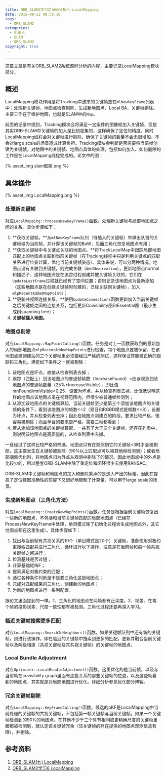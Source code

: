 ```yaml
---
title: ORB_SLAM2学习之源码分析六-LocalMapping
date: 2018-08-22 08:38:10
tags: 
  - ORB_SLAM2
categories: 
  - 机器人
  - SLAM
  - ORB_SLAM2
copyright: true
---
```


-----

这篇文章是有关ORB_SLAM2系统源码分析的内容，主要记录LocalMapping模块部分。

<!--more--->

## 概述

LocalMapping模块作用是将Tracking中送来的关键帧放在`mlNewKeyFrame`列表中；处理新关键帧、地图点检查剔除、生成新地图点、Local BA、关键帧剔除。主要工作在于维护地图，也就是SLAM中的`Map`。

前面的记录中提到，Tracking模块会将满足一定条件的图像帧加入关键帧，但是其实ORB-SLAM中关键帧的加入是比较密集的，这样确保了定位的精度。同时LocalMapping线程会对关键帧进行剔除，确保了关键帧的数量不会无限增加，不会对large scale的场景造成计算负担。Tracking模块会判断是否需要将当前帧创建为关键帧，对地图中的关键帧、地图点具体的处理，包括如何加入、如何删除的工作是在LocalMapping线程完成的。论文中的图：

{% asset_img slam框架.png %}

## 具体操作

{% asset_img LocalMapping.png %}

### 处理新关键帧

对应`LocalMapping::ProcessNewKeyFrame()`函数。处理新关键帧与局部地图点之间的关系。具体步骤如下：

1. **获取关键帧。**从`mlNewKeyFrame`队列（待插入的关键帧）中弹出队首的关键帧做为当前帧，并计算该关键帧的BoW，后面三角化恢复地图点有用；
2. **获取关键帧中与关键点关联的地图点。**将TrackLocalMap中跟踪局部地图匹配上的地图点关联到当前关键帧（在Tracking线程中只是利用关键点的匹配关系进行位姿计算，优化当前关键帧姿态）。具体来说，可以分两种情况，地图点没有关联到关键帧，则完成关联（`AddObservation`），更新地图点normal和描述子，这种地图点是在追踪过程创建并被关键帧关联的，它们在`UpdateLastFrame`过程就已经有了空间位置；否则记录该地图点为最新添加（这些地图点是在创建关键帧时创建的，已经关联到关键帧），加入`mlpRecentAddedMapPoints`；
3. **更新共视图连接关系。**使用`UpdateConnections`函数更新加入当前关键帧之后关键帧之间的连接关系，包括更新Covisibility图和Essential图（最小生成树spanning tree）；
4. **关键帧插入地图。**

### 地图点剔除

对应`LocalMapping::MapPointCulling()`函数。任务是对上一函数获取到的最新加入的局部地图点`mlpRecentAddedMapPoints`进行检查，每个地图点要被保留，在该地图点被创建后的三个关键帧里必须要经过严格的测试，这样保证其能被正确的跟踪和三角化。满足如下条件之一就被剔除：

1. 该地图点是坏点，直接从检查列表去掉；
2. 跟踪（匹配上）到该地图点的普通帧帧数（IncreaseFound）<应该观测到该地图点的普通帧数量（25%*IncreaseVisible），即比值mnFound/mnVisible<0.25，设置为坏点，并从检查列表去掉。比值低说明这样的地图点该地图点虽在视野范围内，但很少被普通帧检测到；
3. 从添加该地图点的关键帧算起，当前关键帧至少是第三个添加该地图点的关键帧的条件下，看到该地图点的帧数<=2（双目和RGBD模式是帧数<=3），设置为坏点，并从检查列表去掉；因此在地图点刚建立的阶段，要求比较严格，很容易被剔除；而且单目的要求更严格，需要三帧都看到；
4. 若从添加该地图点的关键帧算起，一共有了大于三个关键帧，还存在列表中，则说明该地图点是高质量的，从检查列表中去掉。

一旦经过了这样比较严格的筛选，地图点只有在观测到它的关键帧<3时才会被剔除，这主要发生在关键帧被剔除（90%以上匹配点可以被其他帧检测到）；或者局部捆集优化时，将地图点归为外点从观测中剔除了的情况。因此地图点中的外点是比较少的，所以整套ORB-SLAM中除了重定位和闭环很少去使用RANSAC。

ORB-SLAM中关键帧和地图点的加入和删除秉承的是送入严出的标准，因此在提高了定位建图准确性的前提下又很好地限制了计算量，可以用于large scale的场景。 

### 生成新地图点（三角化方法）

对应`LocalMapping::CreateNewMapPoints()`函数。任务是根据当前关键帧恢复出一些新的地图点，不包括和当前关键帧匹配的局部地图点（已经在ProcessNewKeyFrame中处理，单目模式除了初始化过程会生成地图点外，其它地图点都在这里生成）。具体步骤如下：

1. 找出与当前帧有共视关系的10个（单目模式是20个）关键帧，准备使用对极约束搜索匹配并进行三角化，循环进行以下操作，注意是在当前帧和每一帧共视关键帧之间进行；
2. 检测基线是否过短；
3. 计算基础矩阵F；
4. 搜索满足对极约束的匹配；
5. 通过各种条件判断是不是要三角化这些地图点；
6. 完成对匹配结果的三角化，创建新的地图点；
7. 为新的地图点进行一系列配置。

跟论文里面提到的一样。1、三角化的地图点在两帧都有正深度。2、视差、在每个帧的投影误差、尺度一致性都有被检测。三角化过程还要再深入学习。

### 临近关键帧搜索更多匹配

对应`LocalMapping::SearchInNeighbors()`函数。如果关键帧队列中还有新的关键帧，则进行该操作，即在临近的关键帧中搜索到更多的匹配，更新并融合当前关键帧以及两级相连（共视关键帧及其共视关键帧）的关键帧的地图点。

### Local Bundle Adjustment

对应`Optimizer::LocalBundleAdjustment()`函数。这里优化的是当前帧，以及与当前帧在covisibility graph里面有连接关系的那些关键帧的位姿，以及这些帧看到的地图点，其实就是对局部地图进行优化。详细分析参见优化部分博客。

### 冗余关键帧剔除

对应`LocalMapping::KeyFrameCulling()`函数。候选的pKF是LocalMapping中当前处理的关键帧的共视关键帧，不包括第一帧关键帧与当前关键帧。如果一个关键帧检测到的90%的地图点，在其他不少于三个具有相同或更精确尺度的关键帧里面都被检测到，就认定该关键帧冗余（该关键帧的存在提供的地图点观测信息有限），并剔除。

## 参考资料

1. [ORB_SLAM(九) LocalMapping](https://www.cnblogs.com/shang-slam/p/6435124.html)
2. [ORB_SLAM2学习6 LocalMapping](https://www.cnblogs.com/panda1/p/6986758.html)